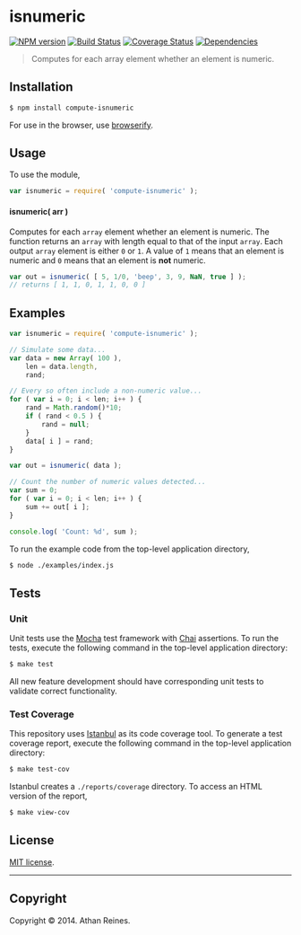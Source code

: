 isnumeric
===
[![NPM version][npm-image]][npm-url] [![Build Status][travis-image]][travis-url] [![Coverage Status][coveralls-image]][coveralls-url] [![Dependencies][dependencies-image]][dependencies-url]

> Computes for each array element whether an element is numeric.


## Installation

``` bash
$ npm install compute-isnumeric
```

For use in the browser, use [browserify](https://github.com/substack/node-browserify).


## Usage

To use the module,

``` javascript
var isnumeric = require( 'compute-isnumeric' );
```

#### isnumeric( arr )

Computes for each `array` element whether an element is numeric. The function returns an `array` with length equal to that of the input `array`. Each output `array` element is either `0` or `1`. A value of `1` means that an element is numeric and `0` means that an element is __not__ numeric.

``` javascript
var out = isnumeric( [ 5, 1/0, 'beep', 3, 9, NaN, true ] );
// returns [ 1, 1, 0, 1, 1, 0, 0 ]
```


## Examples

``` javascript
var isnumeric = require( 'compute-isnumeric' );

// Simulate some data...
var data = new Array( 100 ),
	len = data.length,
	rand;

// Every so often include a non-numeric value...
for ( var i = 0; i < len; i++ ) {
	rand = Math.random()*10;
	if ( rand < 0.5 ) {
		rand = null;
	}
	data[ i ] = rand;
}

var out = isnumeric( data );

// Count the number of numeric values detected...
var sum = 0;
for ( var i = 0; i < len; i++ ) {
	sum += out[ i ];
}

console.log( 'Count: %d', sum );
```

To run the example code from the top-level application directory,

``` bash
$ node ./examples/index.js
```


## Tests

### Unit

Unit tests use the [Mocha](http://mochajs.org/) test framework with [Chai](http://chaijs.com) assertions. To run the tests, execute the following command in the top-level application directory:

``` bash
$ make test
```

All new feature development should have corresponding unit tests to validate correct functionality.


### Test Coverage

This repository uses [Istanbul](https://github.com/gotwarlost/istanbul) as its code coverage tool. To generate a test coverage report, execute the following command in the top-level application directory:

``` bash
$ make test-cov
```

Istanbul creates a `./reports/coverage` directory. To access an HTML version of the report,

``` bash
$ make view-cov
```


## License

[MIT license](http://opensource.org/licenses/MIT). 


---
## Copyright

Copyright &copy; 2014. Athan Reines.


[npm-image]: http://img.shields.io/npm/v/compute-isnumeric.svg
[npm-url]: https://npmjs.org/package/compute-isnumeric

[travis-image]: http://img.shields.io/travis/compute-io/isnumeric/master.svg
[travis-url]: https://travis-ci.org/compute-io/isnumeric

[coveralls-image]: https://img.shields.io/coveralls/compute-io/isnumeric/master.svg
[coveralls-url]: https://coveralls.io/r/compute-io/isnumeric?branch=master

[dependencies-image]: http://img.shields.io/david/compute-io/isnumeric.svg
[dependencies-url]: https://david-dm.org/compute-io/isnumeric

[dev-dependencies-image]: http://img.shields.io/david/dev/compute-io/isnumeric.svg
[dev-dependencies-url]: https://david-dm.org/dev/compute-io/isnumeric

[github-issues-image]: http://img.shields.io/github/issues/compute-io/isnumeric.svg
[github-issues-url]: https://github.com/compute-io/isnumeric/issues
